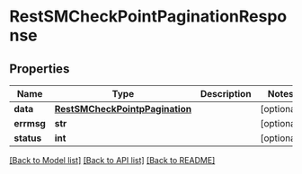 # RestSMCheckPointPaginationResponse

## Properties
Name | Type | Description | Notes
------------ | ------------- | ------------- | -------------
**data** | [**RestSMCheckPointpPagination**](RestSMCheckPointpPagination.md) |  | [optional] 
**errmsg** | **str** |  | [optional] 
**status** | **int** |  | [optional] 

[[Back to Model list]](../README.md#documentation-for-models) [[Back to API list]](../README.md#documentation-for-api-endpoints) [[Back to README]](../README.md)



